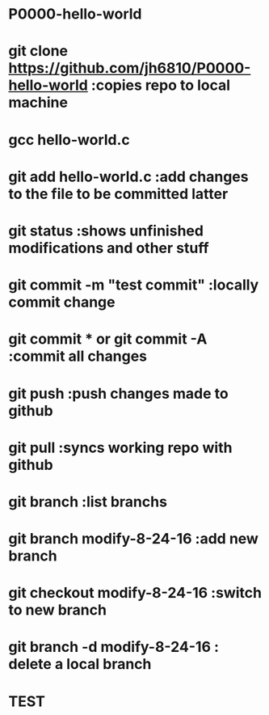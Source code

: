 # P0000-hello-world
# git clone https://github.com/jh6810/P0000-hello-world  :copies repo to local machine 
# gcc hello-world.c 
# git add hello-world.c  :add changes to the file to be committed latter 
# git status   :shows unfinished modifications and other stuff 
# git commit -m "test commit"  :locally commit change 
# git commit * or git commit -A  :commit all changes 
# git push    :push changes made to github 
# git pull    :syncs working repo with github 
# git branch  :list branchs 
# git branch modify-8-24-16  :add new branch
# git checkout modify-8-24-16 :switch to new branch 
# git branch -d  modify-8-24-16 : delete a local branch
# TEST
